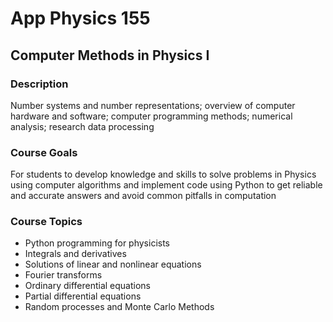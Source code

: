# App Physics 155
## Computer Methods in Physics I

### Description
Number systems and number representations; overview of computer hardware and software; computer programming methods; numerical analysis; research data processing

### Course Goals
For students to develop knowledge and skills to solve problems in Physics using computer algorithms and implement code using Python to get reliable and accurate answers and avoid common pitfalls in computation

### Course Topics
* Python programming for physicists
* Integrals and derivatives
* Solutions of linear and nonlinear equations
* Fourier transforms
* Ordinary differential equations
* Partial differential equations
* Random processes and Monte Carlo Methods
